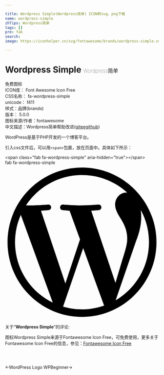 ```yaml
---

title: Wordpress Simple(Wordpress简单) ICON转svg、png下载
name: wordpress-simple
zhTips: Wordpress简单
tags: []
pre: fab
search: 
image: https://iconhelper.cn/svg/fontawesome/brands/wordpress-simple.svg

---
```


# Wordpress Simple  <small style="font-size: 60%;font-weight: 100">Wordpress简单</small>


<div class="detail-page">
<p>
<span><span class="badge-success badge">免费图标</span> </span>
<br/>
<span>
ICON库：
<span class="badge-secondary badge">Font Awesome Icon Free</span> 
</span>
<br/>
<span>
CSS名称：
<span class="badge-secondary badge">fa-wordpress-simple</span> 
</span>
<br/>
<span>
unicode：
<span class="badge-secondary badge">f411</span> 
<copy-btn content='f411' btn-title=""></copy-btn>
<copy-btn :content='String.fromCodePoint(parseInt("f411", 16))' btn-title="复制U"></copy-btn>
</span><br/><span>样式：<span class="badge-light badge">品牌(brands)</span></span>
<br/>
<span>
版本：
<span class="badge-secondary badge">5.0.0</span> 
</span>
<br/>
<span>图标来源/作者：<span class="badge-light badge">fontawesome</span></span> 
<br/>
<span class="zh-detail">中文描述：<span class="badge-primary badge">Wordpress简单</span><span class="help-link"><span>帮助改进</span>(<a href="https://gitee.com/liuwave/icon-helper/edit/master/json/fontawesome/brands/wordpress-simple.json" target="_blank" rel="noopener noreferrer">gitee</a><a href="https://github.com/liuwave/icon-helper/edit/master/json/fontawesome/brands/wordpress-simple.json" target="_blank" rel="noopener noreferrer">github</a></span>)</span><br/>
</p>
</div><div class="description description alert alert-light">WordPress是基于PHP开发的一个博客平台。</div>
<div class="alert alert-dark">
  <i class="fab fa-wordpress-simple fa-xs"></i>
  <i class="fab fa-wordpress-simple fa-sm"></i>
  <i class="fab fa-wordpress-simple fa-lg"></i>
  <i class="fab fa-wordpress-simple fa-2x"></i>
  <i class="fab fa-wordpress-simple fa-3x"></i>
  <i class="fab fa-wordpress-simple fa-5x"></i>
  <i class="fab fa-wordpress-simple fa-7x"></i>
</div>
<div>
  <p>引入css文件后，可以用<code>&lt;span&gt;</code>包裹，放在页面中。具体如下所示：    
  </p>
  <div class="alert alert-primary" style="font-size: 14px">
    &lt;span class="fab fa-wordpress-simple" aria-hidden="true"&gt;&lt;/span&gt;
    <copy-btn content='<span class="fab fa-wordpress-simple" aria-hidden="true"></span>'></copy-btn>
  </div>
  <div class="alert alert-secondary">
    <i class="fab fa-wordpress-simple"
    style="font-size: 24px"
    aria-hidden="true"></i> fab fa-wordpress-simple
    <copy-btn content="fab fa-wordpress-simple" btn-title="复制图标名称"></copy-btn>
  </div>
</div>
<div id="svg" class="svg-wrap">
<svg xmlns="http://www.w3.org/2000/svg" viewBox="0 0 512 512"><path d="M256 8C119.3 8 8 119.2 8 256c0 136.7 111.3 248 248 248s248-111.3 248-248C504 119.2 392.7 8 256 8zM33 256c0-32.3 6.9-63 19.3-90.7l106.4 291.4C84.3 420.5 33 344.2 33 256zm223 223c-21.9 0-43-3.2-63-9.1l66.9-194.4 68.5 187.8c.5 1.1 1 2.1 1.6 3.1-23.1 8.1-48 12.6-74 12.6zm30.7-327.5c13.4-.7 25.5-2.1 25.5-2.1 12-1.4 10.6-19.1-1.4-18.4 0 0-36.1 2.8-59.4 2.8-21.9 0-58.7-2.8-58.7-2.8-12-.7-13.4 17.7-1.4 18.4 0 0 11.4 1.4 23.4 2.1l34.7 95.2L200.6 393l-81.2-241.5c13.4-.7 25.5-2.1 25.5-2.1 12-1.4 10.6-19.1-1.4-18.4 0 0-36.1 2.8-59.4 2.8-4.2 0-9.1-.1-14.4-.3C109.6 73 178.1 33 256 33c58 0 110.9 22.2 150.6 58.5-1-.1-1.9-.2-2.9-.2-21.9 0-37.4 19.1-37.4 39.6 0 18.4 10.6 33.9 21.9 52.3 8.5 14.8 18.4 33.9 18.4 61.5 0 19.1-7.3 41.2-17 72.1l-22.2 74.3-80.7-239.6zm81.4 297.2l68.1-196.9c12.7-31.8 17-57.2 17-79.9 0-8.2-.5-15.8-1.5-22.9 17.4 31.8 27.3 68.2 27.3 107 0 82.3-44.6 154.1-110.9 192.7z"/></svg>
</div>
<detail full-name='fa-wordpress-simple'></detail>
<div class="icon-detail__container">
<p>关于“<b>Wordpress Simple</b>”的评论:</p>
</div>
<Vssue title="关于“Wordpress Simple”的评论" />    
<div><p>图标Wordpress Simple来源于Fontawesome Icon Free，可免费使用，更多关于  Fontawesome Icon Free的信息，参见：<a target="_blank" href="https://iconhelper.cn/fontawesome.html">Fontawesome Icon Free</a>
</p></div>

<div style="padding:2rem 0 " class="page-nav"><p class="inner"><span class="prev">←<router-link to="/icon/brands/wordpress.html">WordPress Logo</router-link></span> <span class="next"><router-link to="/icon/brands/wpbeginner.html">WPBeginner</router-link>→</span></p></div>
